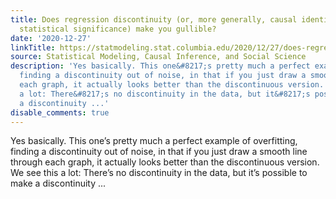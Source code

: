 ```yaml
---
title: Does regression discontinuity (or, more generally, causal identification +
  statistical significance) make you gullible?
date: '2020-12-27'
linkTitle: https://statmodeling.stat.columbia.edu/2020/12/27/does-regression-discontinuity-or-more-generally-causal-identification-statistical-significance-make-you-gullible/
source: Statistical Modeling, Causal Inference, and Social Science
description: 'Yes basically. This one&#8217;s pretty much a perfect example of overfitting,
  finding a discontinuity out of noise, in that if you just draw a smooth line through
  each graph, it actually looks better than the discontinuous version. We see this
  a lot: There&#8217;s no discontinuity in the data, but it&#8217;s possible to make
  a discontinuity ...'
disable_comments: true
---
```

Yes basically. This one&#8217;s pretty much a perfect example of overfitting, finding a discontinuity out of noise, in that if you just draw a smooth line through each graph, it actually looks better than the discontinuous version. We see this a lot: There&#8217;s no discontinuity in the data, but it&#8217;s possible to make a discontinuity ...